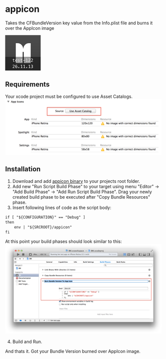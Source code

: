 appicon
=======

Takes the CFBundleVersion key value from the Info.plist file and burns it over the AppIcon image

![](images/AppIconTest57x57@2x.png?raw=true)

Requirements
------------
Your xcode project must be configured to use Asset Catalogs.
![](images/Requirements.png?raw=true)

Installation
------------

1. Download and add [appicon binary](bin/appicon?raw=true) to your projects root folder.
2. Add new "Run Script Build Phase" to your target using menu "Editor" → "Add Build Phase" → "Add Run Script Build Phase". Drag your newly created build phase to be executed after "Copy Bundle Resources" phase.
3. Insert following lines of code as the script body:
```
if [ "${CONFIGURATION}" == "Debug" ]
then
    env | "${SRCROOT}/appicon"
fi
```
At this point your build phases should look similar to this:
![](images/Configuration.png?raw=true)

4. Build and Run.

And thats it. Got your Bundle Version burned over AppIcon image.

